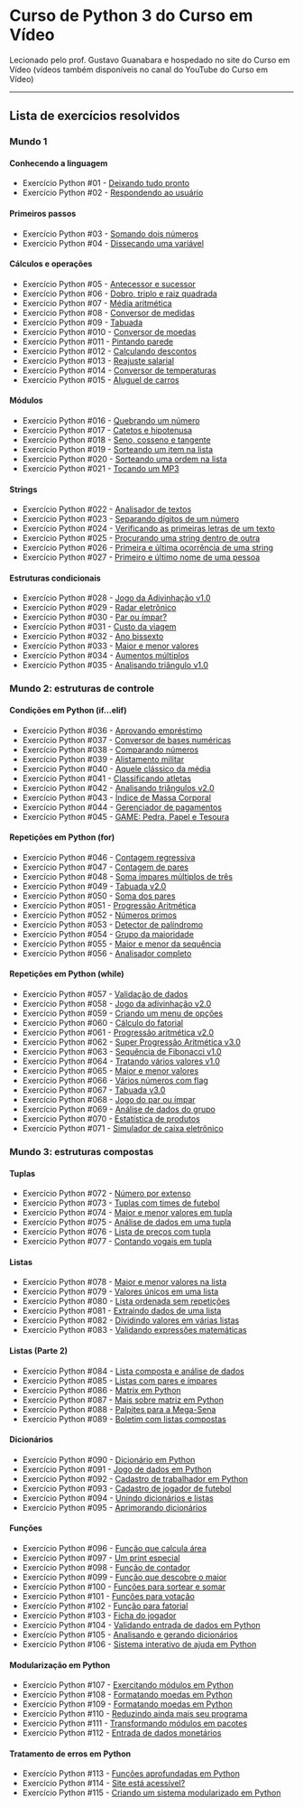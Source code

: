 # Curso de Python 3 do Curso em Vídeo

Lecionado pelo prof. Gustavo Guanabara e hospedado no site do Curso em Vídeo (vídeos também disponíveis no canal do YouTube do Curso em Vídeo)

---

## Lista de exercícios resolvidos

### Mundo 1

#### Conhecendo a linguagem

- Exercício Python #01 - [Deixando tudo pronto](https://github.com/AleLauren/PythonChallenges/blob/main/Mundo_1/desafio1.py)
- Exercício Python #02 - [Respondendo ao usuário](https://github.com/AleLauren/PythonChallenges/blob/main/Mundo_1/desafio2.py)

#### Primeiros passos

- Exercício Python #03 - [Somando dois números](https://github.com/AleLauren/PythonChallenges/blob/main/Mundo_1/desafio3.py)
- Exercício Python #04 - [Dissecando uma variável](https://github.com/AleLauren/PythonChallenges/blob/main/Mundo_1/desafio4.py)

#### Cálculos e operações

- Exercício Python #05 - [Antecessor e sucessor](https://github.com/AleLauren/PythonChallenges/blob/main/Mundo_1/desafio5.py)
- Exercício Python #06 - [Dobro, triplo e raiz quadrada](https://github.com/AleLauren/PythonChallenges/blob/main/Mundo_1/desafio6.py)
- Exercício Python #07 - [Média aritmética](https://github.com/AleLauren/PythonChallenges/blob/main/Mundo_1/desafio7.py)
- Exercício Python #08 - [Conversor de medidas](https://github.com/AleLauren/PythonChallenges/blob/main/Mundo_1/desafio8.py)
- Exercício Python #09 - [Tabuada](https://github.com/AleLauren/PythonChallenges/blob/main/Mundo_1/desafio9.py)
- Exercício Python #010 - [Conversor de moedas](https://github.com/AleLauren/PythonChallenges/blob/main/Mundo_1/desafio10.py)
- Exercício Python #011 - [Pintando parede](https://github.com/AleLauren/PythonChallenges/blob/main/Mundo_1/desafio11.py)
- Exercício Python #012 - [Calculando descontos](https://github.com/AleLauren/PythonChallenges/blob/main/Mundo_1/desafio12.py)
- Exercício Python #013 - [Reajuste salarial](https://github.com/AleLauren/PythonChallenges/blob/main/Mundo_1/desafio13.py)
- Exercício Python #014 - [Conversor de temperaturas](https://github.com/AleLauren/PythonChallenges/blob/main/Mundo_1/desafio14.py)
- Exercício Python #015 - [Aluguel de carros](https://github.com/AleLauren/PythonChallenges/blob/main/Mundo_1/desafio15.py)

#### Módulos

- Exercício Python #016 - [Quebrando um número](https://github.com/AleLauren/PythonChallenges/blob/main/Mundo_1/desafio16.py)
- Exercício Python #017 - [Catetos e hipotenusa](https://github.com/AleLauren/PythonChallenges/blob/main/Mundo_1/desafio17.py)
- Exercício Python #018 - [Seno, cosseno e tangente](https://github.com/AleLauren/PythonChallenges/blob/main/Mundo_1/desafio18.py)
- Exercício Python #019 - [Sorteando um item na lista](https://github.com/AleLauren/PythonChallenges/blob/main/Mundo_1/desafio19.py)
- Exercício Python #020 - [Sorteando uma ordem na lista](https://github.com/AleLauren/PythonChallenges/blob/main/Mundo_1/desafio20.py)
- Exercício Python #021 - [Tocando um MP3](https://github.com/AleLauren/PythonChallenges/blob/main/Mundo_1/desafio21.py)

#### Strings

- Exercício Python #022 - [Analisador de textos](https://github.com/AleLauren/PythonChallenges/blob/main/Mundo_1/desafio22.py)
- Exercício Python #023 - [Separando dígitos de um número](https://github.com/AleLauren/PythonChallenges/blob/main/Mundo_1/desafio23.py)
- Exercício Python #024 - [Verificando as primeiras letras de um texto](https://github.com/AleLauren/PythonChallenges/blob/main/Mundo_1/desafio24.py)
- Exercício Python #025 - [Procurando uma string dentro de outra](https://github.com/AleLauren/PythonChallenges/blob/main/Mundo_1/desafio25.py)
- Exercício Python #026 - [Primeira e última ocorrência de uma string](https://github.com/AleLauren/PythonChallenges/blob/main/Mundo_1/desafio26.py)
- Exercício Python #027 - [Primeiro e último nome de uma pessoa](https://github.com/AleLauren/PythonChallenges/blob/main/Mundo_1/desafio27.py)

#### Estruturas condicionais

- Exercício Python #028 - [Jogo da Adivinhação v1.0](https://github.com/AleLauren/PythonChallenges/blob/main/Mundo_1/desafio28.py)
- Exercício Python #029 - [Radar eletrônico](https://github.com/AleLauren/PythonChallenges/blob/main/Mundo_1/desafio29.py)
- Exercício Python #030 - [Par ou ímpar?](https://github.com/AleLauren/PythonChallenges/blob/main/Mundo_1/desafio30.py)
- Exercício Python #031 - [Custo da viagem](https://github.com/AleLauren/PythonChallenges/blob/main/Mundo_1/desafio31.py)
- Exercício Python #032 - [Ano bissexto](https://github.com/AleLauren/PythonChallenges/blob/main/Mundo_1/desafio32.py)
- Exercício Python #033 - [Maior e menor valores](https://github.com/AleLauren/PythonChallenges/blob/main/Mundo_1/desafio33.py)
- Exercício Python #034 - [Aumentos múltiplos](https://github.com/AleLauren/PythonChallenges/blob/main/Mundo_1/desafio34.py)
- Exercício Python #035 - [Analisando triângulo v1.0](https://github.com/AleLauren/PythonChallenges/blob/main/Mundo_1/desafio35.py)

### Mundo 2: estruturas de controle

#### Condições em Python (if...elif)

- Exercício Python #036 - [Aprovando empréstimo](https://github.com/AleLauren/PythonChallenges/blob/main/Mundo_2/desafio36.py)
- Exercício Python #037 - [Conversor de bases numéricas](https://github.com/AleLauren/PythonChallenges/blob/main/Mundo_2/desafio37.py)
- Exercício Python #038 - [Comparando números](https://github.com/AleLauren/PythonChallenges/blob/main/Mundo_2/desafio38.py)
- Exercício Python #039 - [Alistamento militar](https://github.com/AleLauren/PythonChallenges/blob/main/Mundo_2/desafio39.py)
- Exercício Python #040 - [Aquele clássico da média](https://github.com/AleLauren/PythonChallenges/blob/main/Mundo_2/desafio40.py)
- Exercício Python #041 - [Classificando atletas](https://github.com/AleLauren/PythonChallenges/blob/main/Mundo_2/desafio41.py)
- Exercício Python #042 - [Analisando triângulos v2.0](https://github.com/AleLauren/PythonChallenges/blob/main/Mundo_2/desafio42.py)
- Exercício Python #043 - [Índice de Massa Corporal](https://github.com/AleLauren/PythonChallenges/blob/main/Mundo_2/desafio43.py)
- Exercício Python #044 - [Gerenciador de pagamentos](https://github.com/AleLauren/PythonChallenges/blob/main/Mundo_2/desafio44.py)
- Exercício Python #045 - [GAME: Pedra, Papel e Tesoura](https://github.com/AleLauren/PythonChallenges/blob/main/Mundo_2/desafio45.py)

#### Repetições em Python (for)

- Exercício Python #046 - [Contagem regressiva](https://github.com/AleLauren/PythonChallenges/blob/main/Mundo_2/desafio46.py)
- Exercício Python #047 - [Contagem de pares](https://github.com/AleLauren/PythonChallenges/blob/main/Mundo_2/desafio47.py)
- Exercício Python #048 - [Soma ímpares múltiplos de três](https://github.com/AleLauren/PythonChallenges/blob/main/Mundo_2/desafio48.py)
- Exercício Python #049 - [Tabuada v2.0](https://github.com/AleLauren/PythonChallenges/blob/main/Mundo_2/desafio49.py)
- Exercício Python #050 - [Soma dos pares](https://github.com/AleLauren/PythonChallenges/blob/main/Mundo_2/desafio50.py)
- Exercício Python #051 - [Progressão Aritmética](https://github.com/AleLauren/PythonChallenges/blob/main/Mundo_2/desafio51.py)
- Exercício Python #052 - [Números primos](https://github.com/AleLauren/PythonChallenges/blob/main/Mundo_2/desafio52.py)
- Exercício Python #053 - [Detector de palíndromo](https://github.com/AleLauren/PythonChallenges/blob/main/Mundo_2/desafio53.py)
- Exercício Python #054 - [Grupo da maioridade](https://github.com/AleLauren/PythonChallenges/blob/main/Mundo_2/desafio54.py)
- Exercício Python #055 - [Maior e menor da sequência](https://github.com/AleLauren/PythonChallenges/blob/main/Mundo_2/desafio55.py)
- Exercício Python #056 - [Analisador completo](https://github.com/AleLauren/PythonChallenges/blob/main/Mundo_2/desafio56.py)

#### Repetições em Python (while)

- Exercício Python #057 - [Validação de dados](https://github.com/AleLauren/PythonChallenges/blob/main/Mundo_2/desafio57.py)
- Exercício Python #058 - [Jogo da adivinhação v2.0](https://github.com/AleLauren/PythonChallenges/blob/main/Mundo_2/desafio58.py)
- Exercício Python #059 - [Criando um menu de opções](https://github.com/AleLauren/PythonChallenges/blob/main/Mundo_2/desafio59.py)
- Exercício Python #060 - [Cálculo do fatorial](https://github.com/AleLauren/PythonChallenges/blob/main/Mundo_2/desafio60.py)
- Exercício Python #061 - [Progressão aritmética v2.0](https://github.com/AleLauren/PythonChallenges/blob/main/Mundo_2/desafio61.py)
- Exercício Python #062 - [Super Progressão Aritmética v3.0](https://github.com/AleLauren/PythonChallenges/blob/main/Mundo_2/desafio62.py)
- Exercício Python #063 - [Sequência de Fibonacci v1.0](https://github.com/AleLauren/PythonChallenges/blob/main/Mundo_2/desafio63.py)
- Exercício Python #064 - [Tratando vários valores v1.0](https://github.com/AleLauren/PythonChallenges/blob/main/Mundo_2/desafio64.py)
- Exercício Python #065 - [Maior e menor valores](https://github.com/AleLauren/PythonChallenges/blob/main/Mundo_2/desafio65.py)
- Exercício Python #066 - [Vários números com flag](https://github.com/AleLauren/PythonChallenges/blob/main/Mundo_2/desafio66.py)
- Exercício Python #067 - [Tabuada v3.0](https://github.com/AleLauren/PythonChallenges/blob/main/Mundo_2/desafio67.py)
- Exercício Python #068 - [Jogo do par ou ímpar](https://github.com/AleLauren/PythonChallenges/blob/main/Mundo_2/desafio68.py)
- Exercício Python #069 - [Análise de dados do grupo](https://github.com/AleLauren/PythonChallenges/blob/main/Mundo_2/desafio69.py)
- Exercício Python #070 - [Estatística de produtos](https://github.com/AleLauren/PythonChallenges/blob/main/Mundo_2/desafio70.py)
- Exercício Python #071 - [Simulador de caixa eletrônico](https://github.com/AleLauren/PythonChallenges/blob/main/Mundo_2/desafio71.py)

### Mundo 3: estruturas compostas

#### Tuplas

- Exercício Python #072 - [Número por extenso](https://github.com/AleLauren/PythonChallenges/blob/main/Mundo_3/desafio72.py)
- Exercício Python #073 - [Tuplas com times de futebol](https://github.com/AleLauren/PythonChallenges/blob/main/Mundo_3/desafio73.py)
- Exercício Python #074 - [Maior e menor valores em tupla](https://github.com/AleLauren/PythonChallenges/blob/main/Mundo_3/desafio74.py)
- Exercício Python #075 - [Análise de dados em uma tupla](https://github.com/AleLauren/PythonChallenges/blob/main/Mundo_3/desafio75.py)
- Exercício Python #076 - [Lista de preços com tupla](https://github.com/AleLauren/PythonChallenges/blob/main/Mundo_3/desafio76.py)
- Exercício Python #077 - [Contando vogais em tupla](https://github.com/AleLauren/PythonChallenges/blob/main/Mundo_3/desafio77.py)

#### Listas

- Exercício Python #078 - [Maior e menor valores na lista](https://github.com/AleLauren/PythonChallenges/blob/main/Mundo_3/desafio78.py)
- Exercício Python #079 - [Valores únicos em uma lista](https://github.com/AleLauren/PythonChallenges/blob/main/Mundo_3/desafio79.py)
- Exercício Python #080 - [Lista ordenada sem repetições](https://github.com/AleLauren/PythonChallenges/blob/main/Mundo_3/desafio80.py)
- Exercício Python #081 - [Extraindo dados de uma lista](https://github.com/AleLauren/PythonChallenges/blob/main/Mundo_3/desafio81.py)
- Exercício Python #082 - [Dividindo valores em várias listas](https://github.com/AleLauren/PythonChallenges/blob/main/Mundo_3/desafio82.py)
- Exercício Python #083 - [Validando expressões matemáticas](https://github.com/AleLauren/PythonChallenges/blob/main/Mundo_3/desafio83.py)

#### Listas (Parte 2)

- Exercício Python #084 - [Lista composta e análise de dados](https://github.com/AleLauren/PythonChallenges/blob/main/Mundo_3/desafio84.py)
- Exercício Python #085 - [Listas com pares e ímpares](https://github.com/AleLauren/PythonChallenges/blob/main/Mundo_3/desafio85.py)
- Exercício Python #086 - [Matrix em Python](https://github.com/AleLauren/PythonChallenges/blob/main/Mundo_3/desafio86.py)
- Exercício Python #087 - [Mais sobre matriz em Python](https://github.com/AleLauren/PythonChallenges/blob/main/Mundo_3/desafio87.py)
- Exercício Python #088 - [Palpites para a Mega-Sena](https://github.com/AleLauren/PythonChallenges/blob/main/Mundo_3/desafio88.py)
- Exercício Python #089 - [Boletim com listas compostas](https://github.com/AleLauren/PythonChallenges/blob/main/Mundo_3/desafio89.py)

#### Dicionários

- Exercício Python #090 - [Dicionário em Python](https://github.com/AleLauren/PythonChallenges/blob/main/Mundo_3/desafio90.py)
- Exercício Python #091 - [Jogo de dados em Python](https://github.com/AleLauren/PythonChallenges/blob/main/Mundo_3/desafio91.py)
- Exercício Python #092 - [Cadastro de trabalhador em Python](https://github.com/AleLauren/PythonChallenges/blob/main/Mundo_3/desafio92.py)
- Exercício Python #093 - [Cadastro de jogador de futebol](https://github.com/AleLauren/PythonChallenges/blob/main/Mundo_3/desafio93.py)
- Exercício Python #094 - [Unindo dicionários e listas](https://github.com/AleLauren/PythonChallenges/blob/main/Mundo_3/desafio94.py)
- Exercício Python #095 - [Aprimorando dicionários](https://github.com/AleLauren/PythonChallenges/blob/main/Mundo_3/desafio95.py)

#### Funções

- Exercício Python #096 - [Função que calcula área](https://github.com/AleLauren/PythonChallenges/blob/main/Mundo_3/desafio96.py)
- Exercício Python #097 - [Um print especial](https://github.com/AleLauren/PythonChallenges/blob/main/Mundo_3/desafio97.py)
- Exercício Python #098 - [Função de contador](https://github.com/AleLauren/PythonChallenges/blob/main/Mundo_3/desafio98.py)
- Exercício Python #099 - [Função que descobre o maior](https://github.com/AleLauren/PythonChallenges/blob/main/Mundo_3/desafio99.py)
- Exercício Python #100 - [Funções para sortear e somar](https://github.com/AleLauren/PythonChallenges/blob/main/Mundo_3/desafio100.py)
- Exercício Python #101 - [Funções para votação](https://github.com/AleLauren/PythonChallenges/blob/main/Mundo_3/desafio101.py)
- Exercício Python #102 - [Função para fatorial](https://github.com/AleLauren/PythonChallenges/blob/main/Mundo_3/desafio102.py)
- Exercício Python #103 - [Ficha do jogador](https://github.com/AleLauren/PythonChallenges/blob/main/Mundo_3/desafio103.py)
- Exercício Python #104 - [Validando entrada de dados em Python](https://github.com/AleLauren/PythonChallenges/blob/main/Mundo_3/desafio104.py)
- Exercício Python #105 - [Analisando e gerando dicionários](https://github.com/AleLauren/PythonChallenges/blob/main/Mundo_3/desafio105.py)
- Exercício Python #106 - [Sistema interativo de ajuda em Python](https://github.com/AleLauren/PythonChallenges/blob/main/Mundo_3/desafio106.py)

#### Modularização em Python

- Exercício Python #107 - [Exercitando módulos em Python](https://github.com/AleLauren/PythonChallenges/blob/main/Mundo_3/desafio107)
- Exercício Python #108 - [Formatando moedas em Python](https://github.com/AleLauren/PythonChallenges/blob/main/Mundo_3/desafio108)
- Exercício Python #109 - [Formatando moedas em Python](https://github.com/AleLauren/PythonChallenges/blob/main/Mundo_3/desafio109)
- Exercício Python #110 - [Reduzindo ainda mais seu programa](https://github.com/AleLauren/PythonChallenges/blob/main/Mundo_3/desafio110)
- Exercício Python #111 - [Transformando módulos em pacotes](https://github.com/AleLauren/PythonChallenges/blob/main/Mundo_3/desafio111)
- Exercício Python #112 - [Entrada de dados monetários](https://github.com/AleLauren/PythonChallenges/blob/main/Mundo_3/desafio112)

#### Tratamento de erros em Python

- Exercício Python #113 - [Funções aprofundadas em Python](https://github.com/AleLauren/PythonChallenges/blob/main/Mundo_3/desafio113.py)
- Exercício Python #114 - [Site está acessível?](https://github.com/AleLauren/PythonChallenges/blob/main/Mundo_3/desafio114.py)
- Exercício Python #115 - [Criando um sistema modularizado em Python](https://github.com/AleLauren/PythonChallenges/blob/main/Mundo_3/desafio115)
